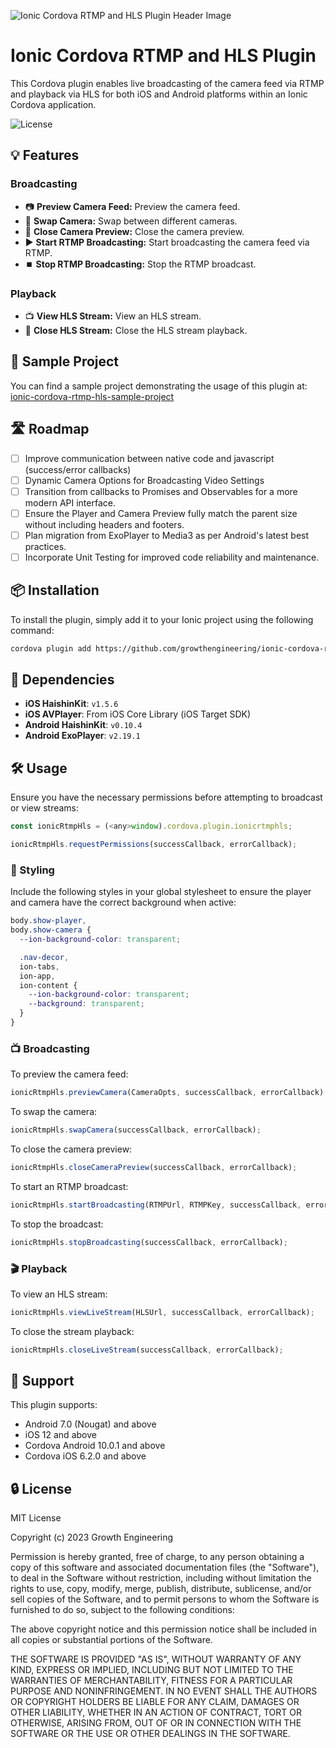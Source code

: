 ![Ionic Cordova RTMP and HLS Plugin Header Image](https://github.com/growthengineering/ionic-cordova-rtmp-hls-plugin/assets/92361796/4ab394ee-5bda-471e-bc9a-567c8589ff7a)

# Ionic Cordova RTMP and HLS Plugin

This Cordova plugin enables live broadcasting of the camera feed via RTMP and playback via HLS for both iOS and Android platforms within an Ionic Cordova application.

![License](https://img.shields.io/github/license/growthengineering/ionic-cordova-rtmp-hls-plugin)


## 💡 Features

### Broadcasting
- 📷 **Preview Camera Feed:** Preview the camera feed.
- 🔄 **Swap Camera:** Swap between different cameras.
- 🚪 **Close Camera Preview:** Close the camera preview.
- ▶️ **Start RTMP Broadcasting:** Start broadcasting the camera feed via RTMP.
- ⏹️ **Stop RTMP Broadcasting:** Stop the RTMP broadcast.

### Playback
- 📺 **View HLS Stream:** View an HLS stream.
- 🚫 **Close HLS Stream:** Close the HLS stream playback.



## 🚀 Sample Project

You can find a sample project demonstrating the usage of this plugin at:
[ionic-cordova-rtmp-hls-sample-project](https://github.com/joaolourencoge/ionic-cordova-rtmp-hls-sample-project)

## 🛣 Roadmap

- [ ] Improve communication between native code and javascript (success/error callbacks)
- [ ] Dynamic Camera Options for Broadcasting Video Settings
- [ ] Transition from callbacks to Promises and Observables for a more modern API interface.
- [ ] Ensure the Player and Camera Preview fully match the parent size without including headers and footers.
- [ ] Plan migration from ExoPlayer to Media3 as per Android's latest best practices.
- [ ] Incorporate Unit Testing for improved code reliability and maintenance.

## 📦 Installation

To install the plugin, simply add it to your Ionic project using the following command:

```bash
cordova plugin add https://github.com/growthengineering/ionic-cordova-rtmp-hls-plugin/
```

## 🔗 Dependencies

- **iOS HaishinKit**: `v1.5.6`
- **iOS AVPlayer**: From iOS Core Library (iOS Target SDK)
- **Android HaishinKit**: `v0.10.4`
- **Android ExoPlayer**: `v2.19.1`

## 🛠 Usage

Ensure you have the necessary permissions before attempting to broadcast or view streams:

```javascript
const ionicRtmpHls = (<any>window).cordova.plugin.ionicrtmphls;

ionicRtmpHls.requestPermissions(successCallback, errorCallback);
```

### 🎨 Styling

Include the following styles in your global stylesheet to ensure the player and camera have the correct background when active:

```css
body.show-player,
body.show-camera {
  --ion-background-color: transparent;

  .nav-decor,
  ion-tabs,
  ion-app,
  ion-content {
    --ion-background-color: transparent;
    --background: transparent;
  }
}
```

### 📺 Broadcasting

To preview the camera feed:

```javascript
ionicRtmpHls.previewCamera(CameraOpts, successCallback, errorCallback);
```

To swap the camera:

```javascript
ionicRtmpHls.swapCamera(successCallback, errorCallback);
```

To close the camera preview:

```javascript
ionicRtmpHls.closeCameraPreview(successCallback, errorCallback);
```

To start an RTMP broadcast:

```javascript
ionicRtmpHls.startBroadcasting(RTMPUrl, RTMPKey, successCallback, errorCallback);
```

To stop the broadcast:

```javascript
ionicRtmpHls.stopBroadcasting(successCallback, errorCallback);
```

### 🎬 Playback

To view an HLS stream:

```javascript
ionicRtmpHls.viewLiveStream(HLSUrl, successCallback, errorCallback);
```

To close the stream playback:

```javascript
ionicRtmpHls.closeLiveStream(successCallback, errorCallback);
```

## 📱 Support

This plugin supports:
- Android 7.0 (Nougat) and above
- iOS 12 and above
- Cordova Android 10.0.1 and above
- Cordova iOS 6.2.0 and above

## 🔒 License

MIT License

Copyright (c) 2023 Growth Engineering

Permission is hereby granted, free of charge, to any person obtaining a copy
of this software and associated documentation files (the "Software"), to deal
in the Software without restriction, including without limitation the rights
to use, copy, modify, merge, publish, distribute, sublicense, and/or sell
copies of the Software, and to permit persons to whom the Software is
furnished to do so, subject to the following conditions:

The above copyright notice and this permission notice shall be included in all
copies or substantial portions of the Software.

THE SOFTWARE IS PROVIDED "AS IS", WITHOUT WARRANTY OF ANY KIND, EXPRESS OR
IMPLIED, INCLUDING BUT NOT LIMITED TO THE WARRANTIES OF MERCHANTABILITY,
FITNESS FOR A PARTICULAR PURPOSE AND NONINFRINGEMENT. IN NO EVENT SHALL THE
AUTHORS OR COPYRIGHT HOLDERS BE LIABLE FOR ANY CLAIM, DAMAGES OR OTHER
LIABILITY, WHETHER IN AN ACTION OF CONTRACT, TORT OR OTHERWISE, ARISING FROM,
OUT OF OR IN CONNECTION WITH THE SOFTWARE OR THE USE OR OTHER DEALINGS IN THE
SOFTWARE.
